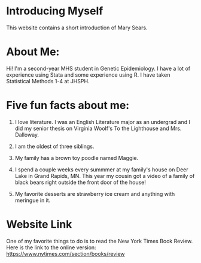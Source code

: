 # Introducing Myself
This website contains a short introduction of Mary Sears.


# About Me:


Hi! I'm a second-year MHS student in Genetic Epidemiology. I have a lot of experience using Stata and some experience using R. I have taken Statistical Methods 1-4 at JHSPH.

# Five fun facts about me:

1. I love literature. I was an English Literature major as an undergrad and I did my senior thesis on Virginia Woolf's To the Lighthouse and Mrs. Dalloway.

2. I am the oldest of three siblings.

3. My family has a brown toy poodle named Maggie.

4. I spend a couple weeks every summmer at my family's house on Deer Lake in Grand Rapids, MN. This year my cousin got a video of a family of black bears right outside the front door of the house!

5. My favorite desserts are strawberry ice cream and anything with meringue in it.

# Website Link
One of my favorite things to do is to read the New York Times Book Review. Here is the link to the online version: 
https://www.nytimes.com/section/books/review
